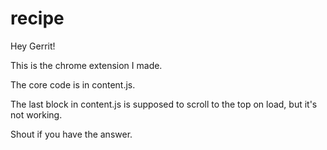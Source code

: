 # recipe
Hey Gerrit!

This is the chrome extension I made.

The core code is in content.js.

The last block in content.js is supposed to scroll to 
the top on load, but it's not working.

Shout if you have the answer.

